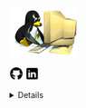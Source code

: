<!---# ![sadouni-khouira](https://github.com/sadouni-khouira/sadouni-khouira/blob/main/DEV1.png)--->
<img src="https://github.com/sadouni-khouira/sadouni-khouira/blob/main/gifdev.gif"> <br/>
<!---### salut
Je suis développeuse --->
   <!---  <p align='center'>    --->
  <p>
  <a href="https://github.com/sadouni-khouira" ><img height="24" src="https://github.com/sadouni-khouira/sadouni-khouira/blob/main/github.png"></a>
  <a href="" ><img height="24" src="https://github.com/sadouni-khouira/sadouni-khouira/blob/main/linkedin.png"></a>
</p>
<details>
  <sumary> <strong>Ce que j'apprends ces jours-ci : </strong></sumary><br/>
  .Langage de structure, de mise en forme et de programmation:
               HTML5, CSS3, SQL, JavaScript et PHP <br/>
  .Frameworks: Bootstrap, Jquery et Laravel <br/>
  .Mise en place de Responsive Design, mise en place du versionning <br/>                                                  
  .SGBD: HeidiSQL, MySQL <br/>
  .Certification OPQUAST Maîtrise en qualité de projet Web <br/>
  .Initiation aux méthodes Agile.  
</details>
